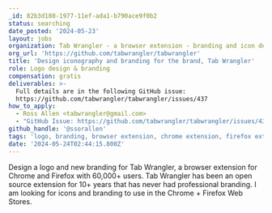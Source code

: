 ```yaml
---
_id: 82b3d180-1977-11ef-ada1-b790ace9f0b2
status: searching
date_posted: '2024-05-23'
layout: jobs
organization: Tab Wrangler - a browser extension - branding and icon design
org_url: 'https://github.com/tabwrangler/tabwrangler'
title: 'Design iconography and branding for the brand, Tab Wrangler'
role: Logo design & branding
compensation: gratis
deliverables: >-
  Full details are in the following GitHub issue:
  https://github.com/tabwrangler/tabwrangler/issues/437
how_to_apply:
  - Ross Allen <tabwrangler@gmail.com>
  - "GitHub Issue: https://github.com/tabwrangler/tabwrangler/issues/437\r\nChrome listing: https://chromewebstore.google.com/detail/tab-wrangler/egnjhciaieeiiohknchakcodbpgjnchh\r\nFirefox listing: https://addons.mozilla.org/en-US/firefox/addon/tabwrangler/"
github_handle: '@ssorallen'
tags: 'logo, branding, browser extension, chrome extension, firefox extension'
date: '2024-05-24T02:44:15.800Z'
---
```

Design a logo and new branding for Tab Wrangler, a browser extension for Chrome and Firefox with 60,000+ users. Tab Wrangler has been an open source extension for 10+ years that has never had professional branding. I am looking for icons and branding to use in the Chrome + Firefox Web Stores.
